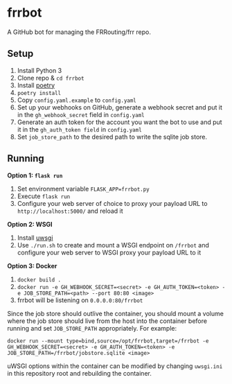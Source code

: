 frrbot
======

A GitHub bot for managing the FRRouting/frr repo.

Setup
-----
1. Install Python 3
2. Clone repo & `cd frrbot`
3. Install [poetry](https://python-poetry.org/docs/#osx-linux-bashonwindows-install-instructions)
4. `poetry install`
5. Copy `config.yaml.example` to `config.yaml`
6. Set up your webhooks on GitHub, generate a webhook secret and put it in the
   `gh_webhook_secret` field in `config.yaml`
7. Generate an auth token for the account you want the bot to use and put it in
   the `gh_auth_token field` in `config.yaml`
8. Set `job_store_path` to the desired path to write the sqlite job store.

Running
-------

**Option 1: `flask run`**

1. Set environment variable `FLASK_APP=frrbot.py`
2. Execute `flask run`
3. Configure your web server of choice to proxy your payload URL to
   `http://localhost:5000/` and reload it

**Option 2: WSGI**

1. Install [uwsgi](https://uwsgi-docs.readthedocs.io/en/latest/)
2. Use `./run.sh` to create and mount a WSGI endpoint on `/frrbot` and configure
   your web server to WSGI proxy your payload URL to it

**Option 3: Docker**

1. `docker build .`
2. `docker run -e GH_WEBHOOK_SECRET=<secret> -e GH_AUTH_TOKEN=<token> -e JOB_STORE_PATH=<path> --port 80:80 <image>`
3. frrbot will be listening on `0.0.0.0:80/frrbot`

Since the job store should outlive the container, you should mount a volume
where the job store should live from the host into the container before running
and set `JOB_STORE_PATH` appropriately. For example:

```
docker run --mount type=bind,source=/opt/frrbot,target=/frrbot -e GH_WEBHOOK_SECRET=<secret> -e GH_AUTH_TOKEN=<token> -e JOB_STORE_PATH=/frrbot/jobstore.sqlite <image>
```

uWSGI options within the container can be modified by changing `uwsgi.ini` in
this repository root and rebuilding the container.
